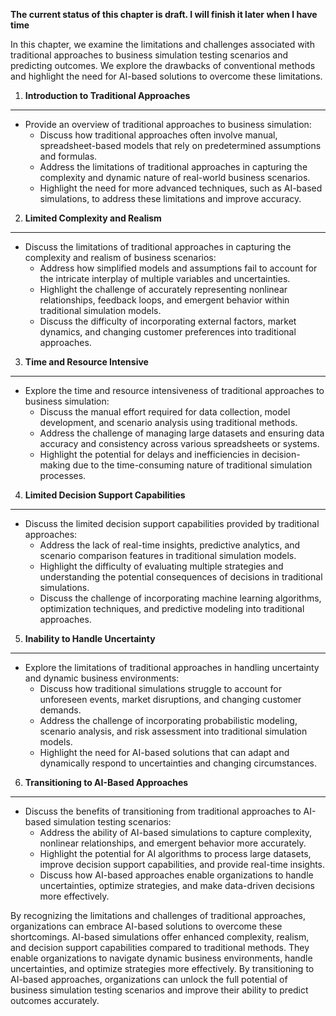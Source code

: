 **The current status of this chapter is draft. I will finish it later when I have time**

In this chapter, we examine the limitations and challenges associated with traditional approaches to business simulation testing scenarios and predicting outcomes. We explore the drawbacks of conventional methods and highlight the need for AI-based solutions to overcome these limitations.

1. **Introduction to Traditional Approaches**
---------------------------------------------

* Provide an overview of traditional approaches to business simulation:
  * Discuss how traditional approaches often involve manual, spreadsheet-based models that rely on predetermined assumptions and formulas.
  * Address the limitations of traditional approaches in capturing the complexity and dynamic nature of real-world business scenarios.
  * Highlight the need for more advanced techniques, such as AI-based simulations, to address these limitations and improve accuracy.

2. **Limited Complexity and Realism**
-------------------------------------

* Discuss the limitations of traditional approaches in capturing the complexity and realism of business scenarios:
  * Address how simplified models and assumptions fail to account for the intricate interplay of multiple variables and uncertainties.
  * Highlight the challenge of accurately representing nonlinear relationships, feedback loops, and emergent behavior within traditional simulation models.
  * Discuss the difficulty of incorporating external factors, market dynamics, and changing customer preferences into traditional approaches.

3. **Time and Resource Intensive**
----------------------------------

* Explore the time and resource intensiveness of traditional approaches to business simulation:
  * Discuss the manual effort required for data collection, model development, and scenario analysis using traditional methods.
  * Address the challenge of managing large datasets and ensuring data accuracy and consistency across various spreadsheets or systems.
  * Highlight the potential for delays and inefficiencies in decision-making due to the time-consuming nature of traditional simulation processes.

4. **Limited Decision Support Capabilities**
--------------------------------------------

* Discuss the limited decision support capabilities provided by traditional approaches:
  * Address the lack of real-time insights, predictive analytics, and scenario comparison features in traditional simulation models.
  * Highlight the difficulty of evaluating multiple strategies and understanding the potential consequences of decisions in traditional simulations.
  * Discuss the challenge of incorporating machine learning algorithms, optimization techniques, and predictive modeling into traditional approaches.

5. **Inability to Handle Uncertainty**
--------------------------------------

* Explore the limitations of traditional approaches in handling uncertainty and dynamic business environments:
  * Discuss how traditional simulations struggle to account for unforeseen events, market disruptions, and changing customer demands.
  * Address the challenge of incorporating probabilistic modeling, scenario analysis, and risk assessment into traditional simulation models.
  * Highlight the need for AI-based solutions that can adapt and dynamically respond to uncertainties and changing circumstances.

6. **Transitioning to AI-Based Approaches**
-------------------------------------------

* Discuss the benefits of transitioning from traditional approaches to AI-based simulation testing scenarios:
  * Address the ability of AI-based simulations to capture complexity, nonlinear relationships, and emergent behavior more accurately.
  * Highlight the potential for AI algorithms to process large datasets, improve decision support capabilities, and provide real-time insights.
  * Discuss how AI-based approaches enable organizations to handle uncertainties, optimize strategies, and make data-driven decisions more effectively.

By recognizing the limitations and challenges of traditional approaches, organizations can embrace AI-based solutions to overcome these shortcomings. AI-based simulations offer enhanced complexity, realism, and decision support capabilities compared to traditional methods. They enable organizations to navigate dynamic business environments, handle uncertainties, and optimize strategies more effectively. By transitioning to AI-based approaches, organizations can unlock the full potential of business simulation testing scenarios and improve their ability to predict outcomes accurately.
